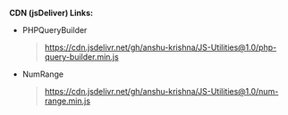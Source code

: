 **CDN (jsDeliver) Links:**

- PHPQueryBuilder
	
	> https://cdn.jsdelivr.net/gh/anshu-krishna/JS-Utilities@1.0/php-query-builder.min.js

- NumRange

	> https://cdn.jsdelivr.net/gh/anshu-krishna/JS-Utilities@1.0/num-range.min.js